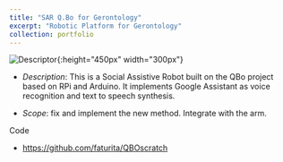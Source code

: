 ```yaml
---
title: "SAR Q.Bo for Gerontology"
excerpt: "Robotic Platform for Gerontology"
collection: portfolio
---
```


![Descriptor](/images/qbo.png){:height="450px" width="300px"}

* *Description*: This is a Social Assistive Robot built on the QBo project based on RPi and Arduino.  It implements Google Assistant as voice recognition and text to speech synthesis.  

* *Scope*: fix and implement the new method. Integrate with the arm.

Code 
* <https://github.com/faturita/QBOscratch>






